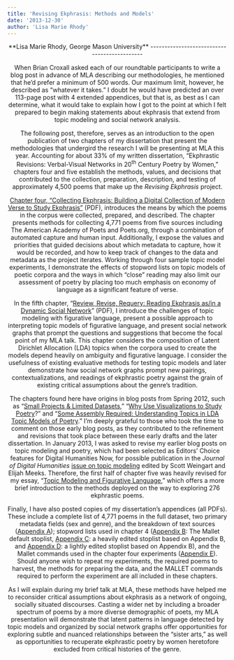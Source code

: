 ```yaml
---
title: 'Revising Ekphrasis: Methods and Models'
date: '2013-12-30'
author: 'Lisa Marie Rhody'
---
```

<div><div><article><header>**Lisa Marie Rhody, George Mason University**
---------------------------------------------

When Brian Croxall asked each of our roundtable participants to write a blog post in advance of MLA describing our methodologies, he mentioned that he’d prefer a minimum of 500 words. Our maximum limit, however, he described as “whatever it takes.” I doubt he would have predicted an over 113-page post with 4 extended appendices, but that is, as best as I can determine, what it would take to explain how I got to the point at which I felt prepared to begin making statements about ekphrasis that extend from topic modeling and social network analysis.

The following post, therefore, serves as an introduction to the open publication of two chapters of my dissertation that present the methodologies that undergird the research I will be presenting at MLA this year. Accounting for about 33% of my written dissertation, “Ekphrastic Revisions: Verbal-Visual Networks in 20<sup>th</sup> Century Poetry by Women,” chapters four and five establish the methods, values, and decisions that contributed to the collection, preparation, description, and testing of approximately 4,500 poems that make up the *Revising Ekphrasis* project.

[Chapter four, “Collecting Ekphrasis: Building a Digital Collection of Modern Verse to Study Ekphrasis”](http://www.lisarhody.com/wp-content/uploads/2013/12/Rhody.ER_.CH4_.12302013.pdf) (PDF), introduces the means by which the poems in the corpus were collected, prepared, and described. The chapter presents methods for collecting 4,771 poems from five sources including The American Academy of Poets and Poets.org, through a combination of automated capture and human input. Additionally, I expose the values and priorities that guided decisions about which metadata to capture, how it would be recorded, and how to keep track of changes to the data and metadata as the project iterates. Working through four sample topic model experiments, I demonstrate the effects of stopword lists on topic models of poetic corpora and the ways in which “close” reading may also limit our assessment of poetry by placing too much emphasis on economy of language as a significant feature of verse.

In the fifth chapter, “[Review, Revise, Requery: Reading Ekphrasis as/in a Dynamic Social Network](http://www.lisarhody.com/wp-content/uploads/2013/12/Rhody.ER_.CH5_.12302013.pdf)” (PDF), I introduce the challenges of topic modeling with figurative language, present a possible approach to interpreting topic models of figurative language, and present social network graphs that prompt the questions and suggestions that become the focal point of my MLA talk. This chapter considers the composition of Latent Dirichlet Allocation (LDA) topics when the corpora used to create the models depend heavily on ambiguity and figurative language. I consider the usefulness of existing evaluative methods for testing topic models and later demonstrate how social network graphs prompt new pairings, contextualizations, and readings of ekphrastic poetry against the grain of existing critical assumptions about the genre’s tradition.

The chapters found here have origins in blog posts from Spring 2012, such as “[Small Projects &amp; Limited Datasets](http://www.lisarhody.com/small-projects-limited-datasets/),” “[Why Use Visualizations to Study Poetry](http://www.lisarhody.com/why-use-visualizations-to-study-poetry/)?” and “[Some Assembly Required: Understanding Topics in LDA Topic Models of Poetry](http://www.lisarhody.com/some-assembly-required/).” I’m deeply grateful to those who took the time to comment on those early blog posts, as they contributed to the refinement and revisions that took place between these early drafts and the later dissertation. In January 2013, I was asked to revise my earlier blog posts on topic modeling and poetry, which had been selected as Editors’ Choice features for Digital Humanities Now, for possible publication in the *Journal of Digital Humanities* [issue on topic modeling](http://journalofdigitalhumanities.org/2-1/) edited by Scott Weingart and Elijah Meeks. Therefore, the first half of chapter five was heavily revised for my essay, “[Topic Modeling and Figurative Language](http://journalofdigitalhumanities.org/2-1/topic-modeling-and-figurative-language-by-lisa-m-rhody/),” which offers a more brief introduction to the methods deployed on the way to exploring 276 ekphrastic poems.

Finally, I have also posted copies of my dissertation’s appendices (all PDFs). These include a complete list of 4,771 poems in the full dataset, two primary metadata fields (sex and genre), and the breakdown of text sources ([Appendix A](http://www.lisarhody.com/wp-content/uploads/2013/12/AppendixA.pdf)); stopword lists used in chapter 4 ([Appendix B](http://www.lisarhody.com/wp-content/uploads/2013/12/AppendixB.pdf): The Mallet default stoplist, [Appendix C](http://www.lisarhody.com/wp-content/uploads/2013/12/AppendixC.pdf): a heavily edited stoplist based on Appendix B, and [Appendix D](http://www.lisarhody.com/wp-content/uploads/2013/12/AppendixD.pdf): a lightly edited stoplist based on Appendix B), and the Mallet commands used in the chapter four experiments ([Appendix E](http://www.lisarhody.com/wp-content/uploads/2013/12/Rhody.ER_.AppendixE.12302013.pdf)). Should anyone wish to repeat my experiments, the required poems to harvest, the methods for preparing the data, and the MALLET commands required to perform the experiment are all included in these chapters.

As I will explain during my brief talk at MLA, these methods have helped me to reconsider critical assumptions about ekphrasis as a network of ongoing, socially situated discourses. Casting a wider net by including a broader spectrum of poems by a more diverse demographic of poets, my MLA presentation will demonstrate that latent patterns in language detected by topic models and organized by social network graphs offer opportunities for exploring subtle and nuanced relationships between the “sister arts,” as well as opportunities to recuperate ekphrastic poetry by women heretofore excluded from critical histories of the genre.

</header></article></div></div>